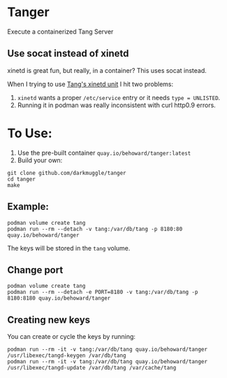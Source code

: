 # Tanger

Execute a containerized Tang Server

## Use socat instead of xinetd

xinetd is great fun, but really, in a container? This uses socat instead.

When I trying to use [Tang's xinetd unit](https://github.com/latchset/tang/blob/master/units/tangd.xinetd) I hit two problems:

1. `xinetd` wants a proper `/etc/service` entry or it needs `type = UNLISTED`.
1. Running it in podman was really inconsistent with curl http0.9 errors.

# To Use:

1. Use the pre-built container `quay.io/behoward/tanger:latest`
1. Build your own:
```
git clone github.com/darkmuggle/tanger
cd tanger
make
```


## Example:

```
podman volume create tang
podman run --rm --detach -v tang:/var/db/tang -p 8180:80 quay.io/behoward/tanger
```

The keys will be stored in the `tang` volume.

## Change port
```
podman volume create tang
podman run --rm --detach -e PORT=8180 -v tang:/var/db/tang -p 8180:8180 quay.io/behoward/tanger
```

## Creating new keys
You can create or cycle the keys by running:
```
podman run --rm -it -v tang:/var/db/tang quay.io/behoward/tanger /usr/libexec/tangd-keygen /var/db/tang
podman run --rm -it -v tang:/var/db/tang quay.io/behoward/tanger /usr/libexec/tangd-update /var/db/tang /var/cache/tang
```


